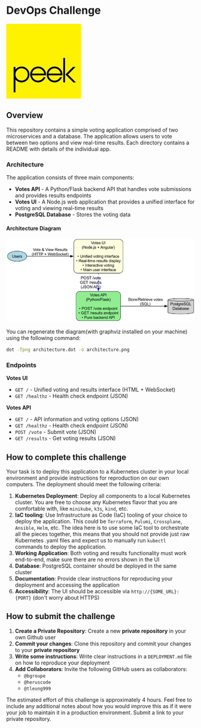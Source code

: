 # DevOps Challenge

![](peek-squarelogo.png)

## Overview

This repository contains a simple voting application comprised of two microservices and a database. The application allows users to vote between two options and view real-time results. Each directory contains a README with details of the individual app.

### Architecture

The application consists of three main components:

* **Votes API** - A Python/Flask backend API that handles vote submissions and provides results endpoints
* **Votes UI** - A Node.js web application that provides a unified interface for voting and viewing real-time results
* **PostgreSQL Database** - Stores the voting data

#### Architecture Diagram

![Architecture Diagram](architecture.png)

You can regenerate the diagram(with graphviz installed on your machine) using the following command:

```bash
dot -Tpng architecture.dot -o architecture.png
```


### Endpoints

**Votes UI**
- `GET /` - Unified voting and results interface (HTML + WebSocket)
- `GET /healthz` - Health check endpoint (JSON)


**Votes API**
- `GET /` - API information and voting options (JSON)
- `GET /healthz` - Health check endpoint (JSON)
- `POST /vote` - Submit vote (JSON)
- `GET /results` - Get voting results (JSON)


## How to complete this challenge

Your task is to deploy this application to a Kubernetes cluster in your local environment and provide instructions for reproduction on our own computers. The deployment should meet the following criteria:

1. **Kubernetes Deployment**: Deploy all components to a local Kubernetes cluster. You are free to choose any Kubernetes flavor that you are comfortable with, like `minikube`, `k3s`, `kind`, etc.
2. **IaC tooling**: Use Infrastructure as Code (IaC) tooling of your choice to deploy the application. This could be `Terraform`, `Pulumi`, `Crossplane`, `Ansible`, `Helm`, etc. The idea here is to use some IaC tool to orchestrate all the pieces together, this means that you should not provide just raw Kubernetes .yaml files and expect us to manually run `kubectl` commands to deploy the application.
3. **Working Application**: Both voting and results functionality must work end-to-end, make sure there are no errors shown in the UI
4. **Database**: PostgreSQL container should be deployed in the same cluster
5. **Documentation**: Provide clear instructions for reproducing your deployment and accessing the application
6. **Accessibility**: The UI should be accessible via `http://{SOME_URL}:{PORT}` (don't worry about HTTPS)


## How to submit the challenge

1. **Create a Private Repository**: Create a new **private repository** in your own Github user
2. **Commit your changes**: Clone this repository and commit your changes to your **private repository**
3. **Write some instructions**: Write clear instructions in a `DEPLOYMENT.md` file on how to reproduce your deployment
4. **Add Collaborators**: Invite the following GitHub users as collaborators:
   - `@bgroupe`
   - `@heruscode`
   - `@tleung999`

The estimated effort of this challenge is approximately 4 hours. Feel free to include any additional notes about how you would improve this as if it were your job to maintain it in a production environment. Submit a link to your private repository.
